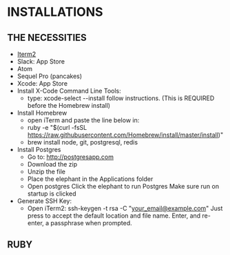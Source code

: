 INSTALLATIONS
=============

## THE NECESSITIES

* [Iterm2](https://www.iterm2.com/)
* Slack: App Store
* Atom
* Sequel Pro (pancakes)
* Xcode: App Store
* Install X-Code Command Line Tools:
    * type: xcode-select --install
    follow instructions. (This is REQUIRED before the Homebrew install)
* Install Homebrew
   * open iTerm and paste the line below in:
   * ruby -e "$(curl -fsSL https://raw.githubusercontent.com/Homebrew/install/master/install)"     
   * brew install node, git, postgresql, redis
* Install Postgres
    * Go to: http://postgresapp.com
    * Download the zip
    * Unzip the file
    * Place the elephant in the Applications folder
    * Open postgres 
    Click the elephant to run Postgres
    Make sure run on startup is clicked
* Generate SSH Key:
    * Open iTerm2:
    ssh-keygen -t rsa -C "your_email@example.com"
    Just press <Enter> to accept the default location and file name.
    Enter, and re-enter, a passphrase when prompted.

## RUBY
